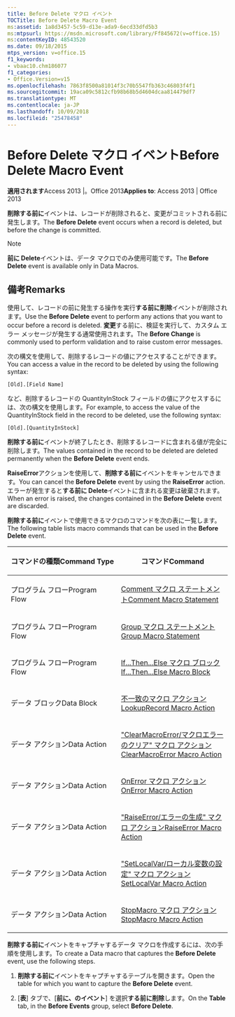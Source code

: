 ```yaml
---
title: Before Delete マクロ イベント
TOCTitle: Before Delete Macro Event
ms:assetid: 1a8d3457-5c59-d13e-ada9-6ecd33dfd5b3
ms:mtpsurl: https://msdn.microsoft.com/library/Ff845672(v=office.15)
ms:contentKeyID: 48543520
ms.date: 09/18/2015
mtps_version: v=office.15
f1_keywords:
- vbaac10.chm186077
f1_categories:
- Office.Version=v15
ms.openlocfilehash: 7863f8500a81014f3c70b5547fb363c46803f4f1
ms.sourcegitcommit: 19aca09c5812cfb98b68b5d4604dcaa814479df7
ms.translationtype: MT
ms.contentlocale: ja-JP
ms.lasthandoff: 10/09/2018
ms.locfileid: "25478458"
---
```

# <a name="before-delete-macro-event"></a><span data-ttu-id="7af80-102">Before Delete マクロ イベント</span><span class="sxs-lookup"><span data-stu-id="7af80-102">Before Delete Macro Event</span></span>

<span data-ttu-id="7af80-103">**適用されます**Access 2013 |。Office 2013</span><span class="sxs-lookup"><span data-stu-id="7af80-103">**Applies to**: Access 2013 | Office 2013</span></span>

<span data-ttu-id="7af80-104">**削除する前に**イベントは、レコードが削除されると、変更がコミットされる前に発生します。</span><span class="sxs-lookup"><span data-stu-id="7af80-104">The **Before Delete** event occurs when a record is deleted, but before the change is committed.</span></span>

> [!NOTE]
> <span data-ttu-id="7af80-105">**前に Delete**イベントは、データ マクロでのみ使用可能です。</span><span class="sxs-lookup"><span data-stu-id="7af80-105">The **Before Delete** event is available only in Data Macros.</span></span>

## <a name="remarks"></a><span data-ttu-id="7af80-106">備考</span><span class="sxs-lookup"><span data-stu-id="7af80-106">Remarks</span></span>

<span data-ttu-id="7af80-107">使用して、レコードの前に発生する操作を実行**する前に削除**イベントが削除されます。</span><span class="sxs-lookup"><span data-stu-id="7af80-107">Use the **Before Delete** event to perform any actions that you want to occur before a record is deleted.</span></span> <span data-ttu-id="7af80-108">**変更**する前に、検証を実行して、カスタム エラー メッセージが発生する通常使用されます。</span><span class="sxs-lookup"><span data-stu-id="7af80-108">The **Before Change** is commonly used to perform validation and to raise custom error messages.</span></span>

<span data-ttu-id="7af80-109">次の構文を使用して、削除するレコードの値にアクセスすることができます。</span><span class="sxs-lookup"><span data-stu-id="7af80-109">You can access a value in the record to be deleted by using the following syntax:</span></span>

`[Old].[Field Name]`

<span data-ttu-id="7af80-110">など、削除するレコードの QuantityInStock フィールドの値にアクセスするには、次の構文を使用します。</span><span class="sxs-lookup"><span data-stu-id="7af80-110">For example, to access the value of the QuantityInStock field in the record to be deleted, use the following syntax:</span></span>

`[Old].[QuantityInStock]`

<span data-ttu-id="7af80-111">**削除する前に**イベントが終了したとき、削除するレコードに含まれる値が完全に削除します。</span><span class="sxs-lookup"><span data-stu-id="7af80-111">The values contained in the record to be deleted are deleted permanently when the **Before Delete** event ends.</span></span>

<span data-ttu-id="7af80-112">**RaiseError**アクションを使用して、**削除する前に**イベントをキャンセルできます。</span><span class="sxs-lookup"><span data-stu-id="7af80-112">You can cancel the **Before Delete** event by using the **RaiseError** action.</span></span> <span data-ttu-id="7af80-113">エラーが発生すると**する前に Delete**イベントに含まれる変更は破棄されます。</span><span class="sxs-lookup"><span data-stu-id="7af80-113">When an error is raised, the changes contained in the **Before Delete** event are discarded.</span></span>

<span data-ttu-id="7af80-114">**削除する前に**イベントで使用できるマクロのコマンドを次の表に一覧します。</span><span class="sxs-lookup"><span data-stu-id="7af80-114">The following table lists macro commands that can be used in the **Before Delete** event.</span></span>

<table>
<colgroup>
<col style="width: 50%" />
<col style="width: 50%" />
</colgroup>
<thead>
<tr class="header">
<th><p><span data-ttu-id="7af80-115">コマンドの種類</span><span class="sxs-lookup"><span data-stu-id="7af80-115">Command Type</span></span></p></th>
<th><p><span data-ttu-id="7af80-116">コマンド</span><span class="sxs-lookup"><span data-stu-id="7af80-116">Command</span></span></p></th>
</tr>
</thead>
<tbody>
<tr class="odd">
<td><p><span data-ttu-id="7af80-117">プログラム フロー</span><span class="sxs-lookup"><span data-stu-id="7af80-117">Program Flow</span></span></p></td>
<td><p><span data-ttu-id="7af80-118"><a href="comment-macro-statement.md">Comment マクロ ステートメント</a></span><span class="sxs-lookup"><span data-stu-id="7af80-118"><a href="comment-macro-statement.md">Comment Macro Statement</a></span></span></p></td>
</tr>
<tr class="even">
<td><p><span data-ttu-id="7af80-119">プログラム フロー</span><span class="sxs-lookup"><span data-stu-id="7af80-119">Program Flow</span></span></p></td>
<td><p><span data-ttu-id="7af80-120"><a href="group-macro-statement.md">Group マクロ ステートメント</a></span><span class="sxs-lookup"><span data-stu-id="7af80-120"><a href="group-macro-statement.md">Group Macro Statement</a></span></span></p></td>
</tr>
<tr class="odd">
<td><p><span data-ttu-id="7af80-121">プログラム フロー</span><span class="sxs-lookup"><span data-stu-id="7af80-121">Program Flow</span></span></p></td>
<td><p><span data-ttu-id="7af80-122"><a href="if-then-else-macro-block.md">If...Then...Else マクロ ブロック</a></span><span class="sxs-lookup"><span data-stu-id="7af80-122"><a href="if-then-else-macro-block.md">If...Then...Else Macro Block</a></span></span></p></td>
</tr>
<tr class="even">
<td><p><span data-ttu-id="7af80-123">データ ブロック</span><span class="sxs-lookup"><span data-stu-id="7af80-123">Data Block</span></span></p></td>
<td><p><span data-ttu-id="7af80-124"><a href="lookuprecord-data-block.md">不一致のマクロ アクション</a></span><span class="sxs-lookup"><span data-stu-id="7af80-124"><a href="lookuprecord-data-block.md">LookupRecord Macro Action</a></span></span></p></td>
</tr>
<tr class="odd">
<td><p><span data-ttu-id="7af80-125">データ アクション</span><span class="sxs-lookup"><span data-stu-id="7af80-125">Data Action</span></span></p></td>
<td><p><span data-ttu-id="7af80-126"><a href="clearmacroerror-macro-action.md">"ClearMacroError/マクロエラーのクリア" マクロ アクション</a></span><span class="sxs-lookup"><span data-stu-id="7af80-126"><a href="clearmacroerror-macro-action.md">ClearMacroError Macro Action</a></span></span></p></td>
</tr>
<tr class="even">
<td><p><span data-ttu-id="7af80-127">データ アクション</span><span class="sxs-lookup"><span data-stu-id="7af80-127">Data Action</span></span></p></td>
<td><p><span data-ttu-id="7af80-128"><a href="onerror-macro-action.md">OnError マクロ アクション</a></span><span class="sxs-lookup"><span data-stu-id="7af80-128"><a href="onerror-macro-action.md">OnError Macro Action</a></span></span></p></td>
</tr>
<tr class="odd">
<td><p><span data-ttu-id="7af80-129">データ アクション</span><span class="sxs-lookup"><span data-stu-id="7af80-129">Data Action</span></span></p></td>
<td><p><span data-ttu-id="7af80-130"><a href="raiseerror-macro-action.md">"RaiseError/エラーの生成" マクロ アクション</a></span><span class="sxs-lookup"><span data-stu-id="7af80-130"><a href="raiseerror-macro-action.md">RaiseError Macro Action</a></span></span></p></td>
</tr>
<tr class="even">
<td><p><span data-ttu-id="7af80-131">データ アクション</span><span class="sxs-lookup"><span data-stu-id="7af80-131">Data Action</span></span></p></td>
<td><p><span data-ttu-id="7af80-132"><a href="setlocalvar-macro-action.md">"SetLocalVar/ローカル変数の設定" マクロ アクション</a></span><span class="sxs-lookup"><span data-stu-id="7af80-132"><a href="setlocalvar-macro-action.md">SetLocalVar Macro Action</a></span></span></p></td>
</tr>
<tr class="odd">
<td><p><span data-ttu-id="7af80-133">データ アクション</span><span class="sxs-lookup"><span data-stu-id="7af80-133">Data Action</span></span></p></td>
<td><p><span data-ttu-id="7af80-134"><a href="stopmacro-macro-action.md">StopMacro マクロ アクション</a></span><span class="sxs-lookup"><span data-stu-id="7af80-134"><a href="stopmacro-macro-action.md">StopMacro Macro Action</a></span></span></p></td>
</tr>
</tbody>
</table>


<span data-ttu-id="7af80-135">**削除する前に**イベントをキャプチャするデータ マクロを作成するには、次の手順を使用します。</span><span class="sxs-lookup"><span data-stu-id="7af80-135">To create a Data macro that captures the **Before Delete** event, use the following steps.</span></span>

1.  <span data-ttu-id="7af80-136">**削除する前に**イベントをキャプチャするテーブルを開きます。</span><span class="sxs-lookup"><span data-stu-id="7af80-136">Open the table for which you want to capture the **Before Delete** event.</span></span>

2.  <span data-ttu-id="7af80-137">[**表**] タブで、[**前に、のイベント**] を選択**する前に削除**します。</span><span class="sxs-lookup"><span data-stu-id="7af80-137">On the **Table** tab, in the **Before Events** group, select **Before Delete**.</span></span>

